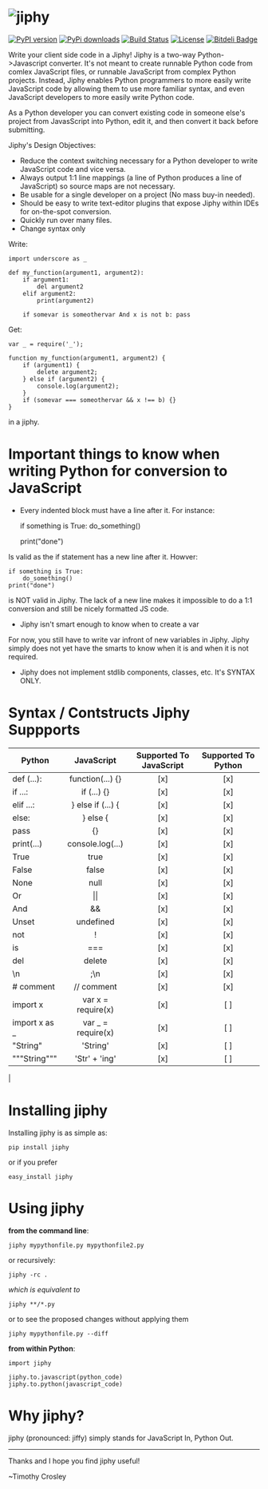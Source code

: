 ![jiphy](https://raw.github.com/timothycrosley/jiphy/master/logo.png)
=====

[![PyPI version](https://badge.fury.io/py/jiphy.png)](http://badge.fury.io/py/jiphy)
[![PyPi downloads](https://pypip.in/d/jiphy/badge.png)](https://crate.io/packages/jiphy/)
[![Build Status](https://travis-ci.org/timothycrosley/jiphy.png?branch=master)](https://travis-ci.org/timothycrosley/jiphy)
[![License](https://pypip.in/license/jiphy/badge.png)](https://pypi.python.org/pypi/jiphy/)
[![Bitdeli Badge](https://d2weczhvl823v0.cloudfront.net/timothycrosley/jiphy/trend.png)](https://bitdeli.com/free "Bitdeli Badge")

Write your client side code in a Jiphy! Jiphy is a two-way Python->Javascript converter. It's not meant to create
runnable Python code from comlex JavaScript files, or runnable JavaScript from complex Python projects. Instead,
Jiphy enables Python programmers to more easily write JavaScript code by allowing them to use more familiar syntax,
and even JavaScript developers to more easily write Python code.

As a Python developer you can convert existing code in someone else's project from JavasScript into Python, edit it,
and then convert it back before submitting.

Jiphy's Design Objectives:

- Reduce the context switching necessary for a Python developer to write JavaScript code and vice versa.
- Always output 1:1 line mappings (a line of Python produces a line of JavaScript) so source maps are not necessary.
- Be usable for a single developer on a project (No mass buy-in needed).
- Should be easy to write text-editor plugins that expose Jiphy within IDEs for on-the-spot conversion.
- Quickly run over many files.
- Change syntax only

Write:

    import underscore as _

    def my_function(argument1, argument2):
        if argument1:
            del argument2
        elif argument2:
            print(argument2)

        if somevar is someothervar And x is not b: pass


Get:

    var _ = require('_');

    function my_function(argument1, argument2) {
        if (argument1) {
            delete argument2;
        } else if (argument2) {
            console.log(argument2);
        }
        if (somevar === someothervar && x !== b) {}
    }

in a jiphy.


Important things to know when writing Python for conversion to JavaScript
===================

- Every indented block must have a line after it. For instance:

    if something is True:
        do_something()

    print("done")

Is valid as the if statement has a new line after it. Howver:

    if something is True:
        do_something()
    print("done")

is NOT valid in Jiphy. The lack of a new line makes it impossible to do a 1:1 conversion and still be nicely formatted JS code.

- Jiphy isn't smart enough to know when to create a var

For now, you still have to write var infront of new variables in Jiphy. Jiphy simply does not yet have the smarts to know when it is and when it is not required.

- Jiphy does not implement stdlib components, classes, etc. It's SYNTAX ONLY.


Syntax / Contstructs Jiphy Suppports
===================
| Python        | JavaScript        | Supported To JavaScript | Supported To Python |
| ------------- |:-----------------:|:-----------------------:|:-------------------:|
| def (...):    | function(...) {}  | [x]                     | [x]                 |
| if ...:       | if (...) {}       | [x]                     | [x]                 |
| elif ...:     | } else if (...) { | [x]                     | [x]                 |
| else:         | } else {          | [x]                     | [x]                 |
| pass          | {}                | [x]                     | [x]                 |
| print(...)    | console.log(...)  | [x]                     | [x]                 |
| True          | true              | [x]                     | [x]                 |
| False         | false             | [x]                     | [x]                 |
| None          | null              | [x]                     | [x]                 |
| Or            | &#124;&#124;                | [x]                     | [x]                 |
| And           | &&                | [x]                     | [x]                 |
| Unset         | undefined         | [x]                     | [x]                 |
| not           | !                 | [x]                     | [x]                 |
| is            | ===               | [x]                     | [x]                 |
| del           | delete            | [x]                     | [x]                 |
| \n            | ;\n               | [x]                     | [x]                 |
| # comment     | // comment        | [x]                     | [x]                 |
| import x      | var x = require(x)| [x]                     | [ ]                 |
| import x as _ | var _ = require(x)| [x]                     | [ ]                 |
| "String"      | 'String'          | [x]                     | [ ]                 |
| """String"""  | 'Str' + 'ing'     | [x]                     | [ ]                 |
|

Installing jiphy
===================

Installing jiphy is as simple as:

    pip install jiphy

or if you prefer

    easy_install jiphy

Using jiphy
===================
**from the command line**:

    jiphy mypythonfile.py mypythonfile2.py

or recursively:

    jiphy -rc .

 *which is equivalent to*

    jiphy **/*.py

or to see the proposed changes without applying them

    jiphy mypythonfile.py --diff

**from within Python**:

    import jiphy

    jiphy.to.javascript(python_code)
    jiphy.to.python(javascript_code)


Why jiphy?
======================

jiphy (pronounced: jiffy) simply stands for JavaScript In, Python Out.

--------------------------------------------

Thanks and I hope you find jiphy useful!

~Timothy Crosley
